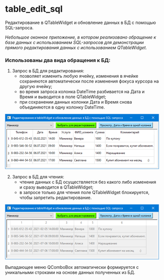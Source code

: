 # table_edit_sql
Редактирование в QTableWidget и обновление данных в БД с помощью SQL-запроса.

_Небольшое оконное приложение, в котором реализовано обращение к базе данных с использованием SQL-запросов для демонстрации прямого редактирования данных с использованием QTableWidget._

### Использованы два вида обращения к БД:

1) Запрос в БД для редактирования:
    * позволяет изменить любую ячейку, изменения в ячейке сохраняются автоматически после изменения фокуса курсора на другую ячейку;
    * во время запроса колонка DateTime разбивается на Дата и Время и выводится в поле QTableWidget;
    * при сохранении данных колонки Дата и Время снова объединяются в одну колонку DateTime.

![Image alt](https://github.com/da-fomin/table_edit_sql/blob/master/image/Edit.png)


2) Запрос в БД для чтения:
    * чтение данных с БД осуществляется без какого либо изменения и сразу выводится в QTableWidget;
    * в запросе только для чтения поле QTableWidget блокируется, чтобы запретить редактирование.

![Image alt](https://github.com/da-fomin/table_edit_sql/blob/master/image/Read.png)


Выпадающее меню QComboBox автоматически формируется с уникальными строками на основе данных полученных из БД.